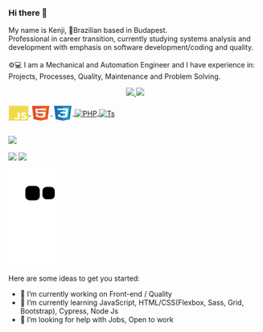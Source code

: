 ### Hi there 👋
My name is Kenji, 📍Brazilian based in Budapest. <br>
Professional in career transition, currently studying systems analysis and development with
 emphasis on software development/coding and quality. <br><br>⚙💻 I am a Mechanical and Automation Engineer
 and I have experience in: Projects, Processes, Quality, Maintenance and Problem Solving.

<div align="center">
  <a href="https://github.com/kenjirn">
  <img height="175em" src="https://github-readme-stats.vercel.app/api?username=kenjirn&show_icons=true&theme=dracula&include_all_commits=true&count_private=true"/>
  <img height="175em" src="https://github-readme-stats.vercel.app/api/top-langs/?username=kenjirn&layout=compact&langs_count=7&theme=dracula"/>
</div>

<div style="display: inline_block"><br>
  <img align="center" alt="Js" height="30" width="40" src="https://raw.githubusercontent.com/devicons/devicon/master/icons/javascript/javascript-plain.svg">
  
  
  <img align="center" alt="HTML" height="30" width="40" src="https://raw.githubusercontent.com/devicons/devicon/master/icons/html5/html5-original.svg">
  <img align="center" alt="CSS" height="30" width="40" src="https://raw.githubusercontent.com/devicons/devicon/master/icons/css3/css3-original.svg">
  <img align="center" alt="PHP" height="50" width="60" src="https://cdn.jsdelivr.net/gh/devicons/devicon/icons/php/php-plain.svg">
  <img align="center" alt="Ts" height="60" width="70" src="https://cdn.jsdelivr.net/gh/devicons/devicon/icons/nodejs/nodejs-original-wordmark.svg">
<!-- 
  <img align="right" alt="Rafa-pic" height="150" style="border-radius:50px;" src="https://media.discordapp.net/attachments/639956127056134178/890373478988013628/Publicacoes_Instagram_1_1.png?width=676&height=676"> -->
</div>
  
  ##
 
<div> 

  <a href="https://instagram.com/KenjiRN" target="_blank"><img src="https://img.shields.io/badge/-Instagram-%23E4405F?style=for-the-badge&logo=instagram&logoColor=white" target="_blank"></a>
 	
  <a href = "mailto:kenji_nakajima@hotmail.com"><img src="https://img.shields.io/badge/-Gmail-%23333?style=for-the-badge&logo=gmail&logoColor=white" target="_blank"></a>
  <a href="https://www.linkedin.com/in/kenjinakajima/" target="_blank"><img src="https://img.shields.io/badge/-LinkedIn-%230077B5?style=for-the-badge&logo=linkedin&logoColor=white" target="_blank"></a> 
 
  ![Snake animation](https://github.com/rafaballerini/rafaballerini/blob/output/github-contribution-grid-snake.svg)
 
</div>




Here are some ideas to get you started:

- 🔭 I’m currently working on Front-end / Quality
- 🌱 I’m currently learning JavaScript, HTML/CSS(Flexbox, Sass, Grid, Bootstrap), Cypress, Node Js
- 🤞 I’m looking for help with Jobs, Open to work


